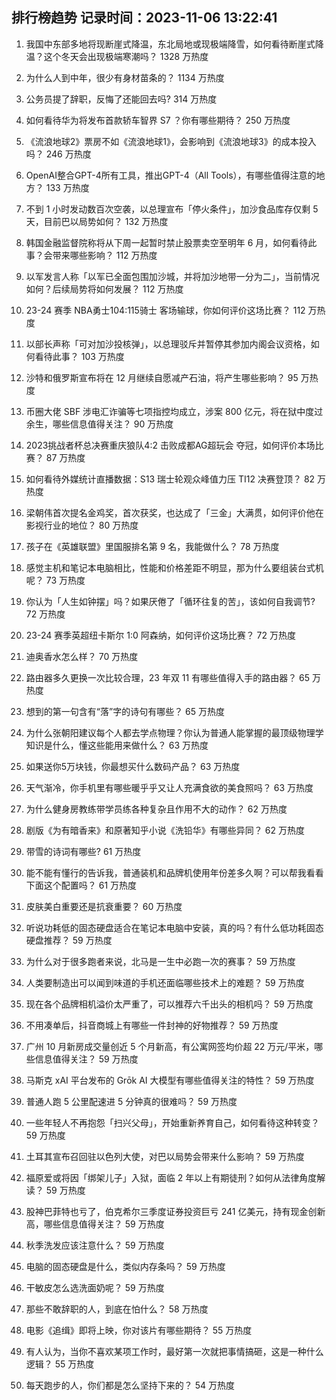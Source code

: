 
## 排行榜趋势 记录时间：2023-11-06 13:22:41
  
  1. 我国中东部多地将现断崖式降温，东北局地或现极端降雪，如何看待断崖式降温？这个冬天会出现极端寒潮吗？ 1328 万热度
    
  2. 为什么人到中年，很少有身材苗条的？ 1134 万热度
    
  3. 公务员提了辞职，反悔了还能回去吗? 314 万热度
    
  4. 如何看待华为将发布首款轿车智界 S7 ？你有哪些期待？ 250 万热度
    
  5. 《流浪地球2》票房不如《流浪地球1》，会影响到《流浪地球3》的成本投入吗？ 246 万热度
    
  6. OpenAI整合GPT-4所有工具，推出GPT-4（All Tools），有哪些值得注意的地方？ 133 万热度
    
  7. 不到 1 小时发动数百次空袭，以总理宣布「停火条件」，加沙食品库存仅剩 5 天，目前巴以局势如何？ 132 万热度
    
  8. 韩国金融监督院称将从下周一起暂时禁止股票卖空至明年 6 月，如何看待此事？会带来哪些影响？ 112 万热度
    
  9. 以军发言人称「以军已全面包围加沙城，并将加沙地带一分为二」，当前情况如何？后续局势将如何发展？ 112 万热度
    
  10. 23-24 赛季 NBA勇士104:115骑士 客场输球，你如何评价这场比赛？ 112 万热度
    
  11. 以部长声称「可对加沙投核弹」，以总理驳斥并暂停其参加内阁会议资格，如何看待此事？ 103 万热度
    
  12. 沙特和俄罗斯宣布将在 12 月继续自愿减产石油，将产生哪些影响？ 95 万热度
    
  13. 币圈大佬 SBF 涉电汇诈骗等七项指控均成立，涉案 800 亿元，将在狱中度过余生，哪些信息值得关注？ 90 万热度
    
  14. 2023挑战者杯总决赛重庆狼队4:2 击败成都AG超玩会 夺冠，如何评价本场比赛？ 87 万热度
    
  15. 如何看待外媒统计直播数据：S13 瑞士轮观众峰值力压 TI12 决赛登顶？ 82 万热度
    
  16. 梁朝伟首次提名金鸡奖，首次获奖，也达成了「三金」大满贯，如何评价他在影视行业的地位？ 80 万热度
    
  17. 孩子在《英雄联盟》里国服排名第 9 名，我能做什么？ 78 万热度
    
  18. 感觉主机和笔记本电脑相比，性能和价格差距不明显，那为什么要组装台式机呢？ 73 万热度
    
  19. 你认为「人生如钟摆」吗？如果厌倦了「循环往复的苦」，该如何自我调节? 72 万热度
    
  20. 23-24 赛季英超纽卡斯尔 1:0 阿森纳，如何评价这场比赛？ 72 万热度
    
  21. 迪奥香水怎么样？ 70 万热度
    
  22. 路由器多久更换一次比较合理，23 年双 11 有哪些值得入手的路由器？ 65 万热度
    
  23. 想到的第一句含有“落”字的诗句有哪些？ 65 万热度
    
  24. 为什么张朝阳建议每个人都去学点物理？你认为普通人能掌握的最顶级物理学知识是什么，懂这些能用来做什么？ 63 万热度
    
  25. 如果送你5万块钱，你最想买什么数码产品？ 63 万热度
    
  26. 天气渐冷，你手机里有哪些暖乎乎又让人充满食欲的美食照吗？ 63 万热度
    
  27. 为什么健身房教练带学员练各种复杂且作用不大的动作？ 62 万热度
    
  28. 剧版《为有暗香来》和原著知乎小说《洗铅华》有哪些异同？ 62 万热度
    
  29. 带雪的诗词有哪些? 61 万热度
    
  30. 能不能有懂行的告诉我，普通装机和品牌机使用年份差多久啊？可以帮我看看下面这个配置吗？ 61 万热度
    
  31. 皮肤美白重要还是抗衰重要？ 60 万热度
    
  32. 听说功耗低的固态硬盘适合在笔记本电脑中安装，真的吗？有什么低功耗固态硬盘推荐？ 59 万热度
    
  33. 为什么对于很多跑者来说，北马是一生中必跑一次的赛事？ 59 万热度
    
  34. 人类要制造出可以闻到味道的手机还面临哪些技术上的难题？ 59 万热度
    
  35. 现在各个品牌相机溢价太严重了，可以推荐六千出头的相机吗？ 59 万热度
    
  36. 不用凑单后，抖音商城上有哪些一件封神的好物推荐？ 59 万热度
    
  37. 广州 10 月新房成交量创近 5 个月新高，有公寓网签均价超 22 万元/平米，哪些信息值得关注？ 59 万热度
    
  38. 马斯克 xAI 平台发布的 Grōk AI 大模型有哪些值得关注的特性？ 59 万热度
    
  39. 普通人跑 5 公里配速进 5 分钟真的很难吗？ 59 万热度
    
  40. 一些年轻人不再抱怨「扫兴父母」，开始重新养育自己，如何看待这种转变？ 59 万热度
    
  41. 土耳其宣布召回驻以色列大使，对巴以局势会带来什么影响？ 59 万热度
    
  42. 福原爱或将因「绑架儿子」入狱，面临 2 年以上有期徒刑？如何从法律角度解读？ 59 万热度
    
  43. 股神巴菲特也亏了，伯克希尔三季度证券投资巨亏 241 亿美元，持有现金创新高，哪些信息值得关注？ 59 万热度
    
  44. 秋季洗发应该注意什么？ 59 万热度
    
  45. 电脑的固态硬盘是什么，类似内存条吗？ 59 万热度
    
  46. 干敏皮怎么选洗面奶呢？ 59 万热度
    
  47. 那些不敢辞职的人，到底在怕什么？ 58 万热度
    
  48. 电影《追缉》即将上映，你对该片有哪些期待？ 55 万热度
    
  49. 有人认为，当你不喜欢某项工作时，最好第一次就把事情搞砸，这是一种什么逻辑？ 55 万热度
    
  50. 每天跑步的人，你们都是怎么坚持下来的？ 54 万热度
    